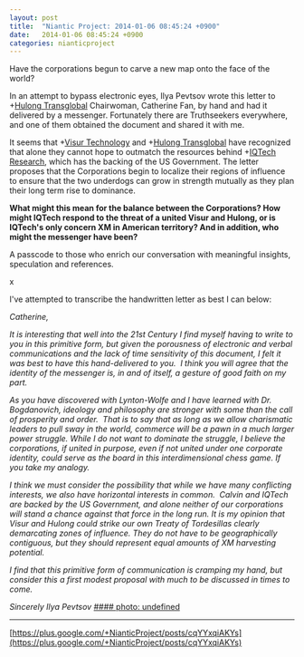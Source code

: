 ```yaml
---
layout: post
title:  "Niantic Project: 2014-01-06 08:45:24 +0900"
date:   2014-01-06 08:45:24 +0900
categories: nianticproject
---
```

Have the corporations begun to carve a new map onto the face of the world?

In an attempt to bypass electronic eyes, Ilya Pevtsov wrote this letter to +[Hulong Transglobal](https://plus.google.com/107849663787965375687 "") Chairwoman, Catherine Fan, by hand and had it delivered by a messenger. Fortunately there are Truthseekers everywhere, and one of them obtained the document and shared it with me.

It seems that +[Visur Technology](https://plus.google.com/115880454950193571355 "") and +[Hulong Transglobal](https://plus.google.com/107849663787965375687 "") have recognized that alone they cannot hope to outmatch the resources behind +[IQTech Research](https://plus.google.com/108020987035258478791 ""), which has the backing of the US Government. The letter proposes that the Corporations begin to localize their regions of influence to ensure that the two underdogs can grow in strength mutually as they plan their long term rise to dominance.

**What might this mean for the balance between the Corporations? How might IQTech respond to the threat of a united Visur and Hulong, or is IQTech's only concern XM in American territory? And in addition, who might the messenger have been?**

A passcode to those who enrich our conversation with meaningful insights, speculation and references.

x

I've attempted to transcribe the handwritten letter as best I can below:

*Catherine,*

*It is interesting that well into the 21st Century I find myself having to write to you in this primitive form, but given the porousness of electronic and verbal communications and the lack of time sensitivity of this document, I felt it was best to have this hand-delivered to you.  I think you will agree that the identity of the messenger is, in and of itself, a gesture of good faith on my part.*

*As you have discovered with Lynton-Wolfe and I have learned with Dr. Bogdanovich, ideology and philosophy are stronger with some than the call of prosperity and order.  That is to say that as long as we allow charismatic leaders to pull sway in the world, commerce will be a pawn in a much larger power struggle. While I do not want to dominate the struggle, I believe the corporations, if united in purpose, even if not united under one corporate identity, could serve as the board in this interdimensional chess game. If you take my analogy.*

*I think we must consider the possibility that while we have many conflicting interests, we also have horizontal interests in common.  Calvin and IQTech are backed by the US Government, and alone neither of our corporations will stand a chance against that force in the long run. It is my opinion that Visur and Hulong could strike our own Treaty of Tordesillas clearly demarcating zones of influence. They do not have to be geographically contiguous, but they should represent equal amounts of XM harvesting potential.*

*I find that this primitive form of communication is cramping my hand, but consider this a first modest proposal with much to be discussed in times to come.*

*Sincerely*
*Ilya Pevtsov*
[#### photo: undefined](https://lh4.googleusercontent.com/-ii64QqrJSKQ/UsnuH9CR22I/AAAAAAAAUYc/cL0wQ5-P1Ys/Tordesillas.png "")
- - -
[https://plus.google.com/+NianticProject/posts/cqYYxqiAKYs](https://plus.google.com/+NianticProject/posts/cqYYxqiAKYs)
